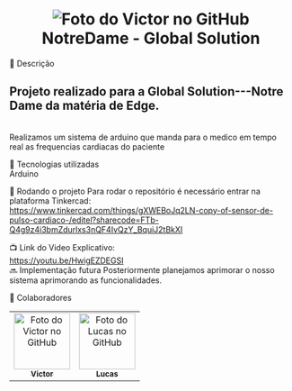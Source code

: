 <h1 align="center"> <img src="https://iconape.com/wp-content/png_logo_vector/grupo-notredame-intermedica-logo.png"" alt="Foto do Victor no GitHub"/><br> NotreDame - Global Solution</h1>

📝 Descrição
<h2>Projeto realizado para a Global Solution---Notre Dame da matéria de Edge.</h2>
<br>
Realizamos um sistema de arduino que manda para o medico em tempo real as frequencias cardiacas do paciente


🔧 Tecnologias utilizadas
<br>
Arduino
<br>

🚀 Rodando o projeto
Para rodar o repositório é necessário entrar na plataforma Tinkercad:
<br>
https://www.tinkercad.com/things/gXWEBoJq2LN-copy-of-sensor-de-pulso-cardiaco-/editel?sharecode=FTb-Q4g9z4i3bmZdurlxs3nQF4IvQzY_BquiJ2tBkXI

📺 Link do Video Explicativo:
<br>
https://youtu.be/HwigEZDEGSI
<br>
🔜 Implementação futura
Posteriormente planejamos aprimorar o nosso sistema aprimorando as funcionalidades.

🤝 Colaboradores
<table>
  <tr>
    <td align="center">
      <a href="https://github.com/VictorRodrigues16">
        <img src="https://avatars.githubusercontent.com/u/143040764?v=4" width="100px;" alt="Foto do Victor no GitHub"/><br>
        <sub>
          <b>Victor</b>
        </sub>
      </a>
    </td>
   <td align="center">
      <a href="https://github.com/CodeByLucke">
        <img src="https://avatars.githubusercontent.com/u/145406645?v=4" width="100px;" alt="Foto do Lucas no GitHub"/><br>
        <sub>
          <b>Lucas</b>
        </sub>
      </a>
    </td>
